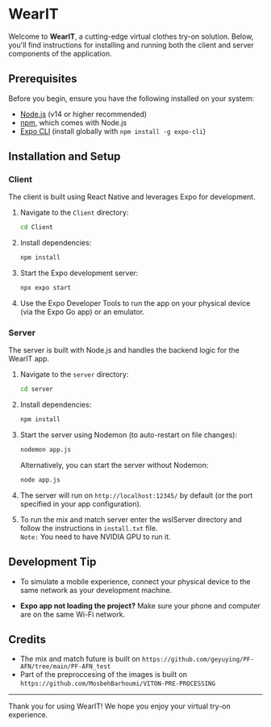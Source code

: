 # WearIT

Welcome to **WearIT**, a cutting-edge virtual clothes try-on solution. Below, you'll find instructions for installing and running both the client and server components of the application.

## Prerequisites
Before you begin, ensure you have the following installed on your system:
- [Node.js](https://nodejs.org/) (v14 or higher recommended)
- [npm](https://www.npmjs.com/), which comes with Node.js
- [Expo CLI](https://expo.dev/) (install globally with `npm install -g expo-cli`)

## Installation and Setup
### Client
The client is built using React Native and leverages Expo for development.

1. Navigate to the `Client` directory:
   ```bash
   cd Client
   ```

2. Install dependencies:
   ```bash
   npm install
   ```

3. Start the Expo development server:
   ```bash
   npx expo start
   ```

4. Use the Expo Developer Tools to run the app on your physical device (via the Expo Go app) or an emulator.

### Server
The server is built with Node.js and handles the backend logic for the WearIT app.

1. Navigate to the `server` directory:
   ```bash
   cd server
   ```

2. Install dependencies:
   ```bash
   npm install
   ```

3. Start the server using Nodemon (to auto-restart on file changes):
   ```bash
   nodemon app.js
   ```

   Alternatively, you can start the server without Nodemon:
   ```bash
   node app.js
   ```

4. The server will run on `http://localhost:12345/` by default (or the port specified in your app configuration).

5. To run the mix and match server enter the wslServer directory and follow the instructions in `install.txt` file. <br>
   `Note:` You need to have NVIDIA GPU to run it.

## Development Tip
- To simulate a mobile experience, connect your physical device to the same network as your development machine.

- **Expo app not loading the project?**
  Make sure your phone and computer are on the same Wi-Fi network.

## Credits
- The mix and match future is built on `https://github.com/geyuying/PF-AFN/tree/main/PF-AFN_test`
- Part of the preproccesing of the images is built on `https://github.com/MosbehBarhoumi/VITON-PRE-PROCESSING`
  
---
Thank you for using WearIT! We hope you enjoy your virtual try-on experience.

